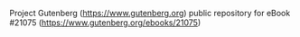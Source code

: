 Project Gutenberg (https://www.gutenberg.org) public repository for eBook #21075 (https://www.gutenberg.org/ebooks/21075)
